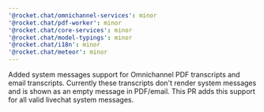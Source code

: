 ```yaml
---
'@rocket.chat/omnichannel-services': minor
'@rocket.chat/pdf-worker': minor
'@rocket.chat/core-services': minor
'@rocket.chat/model-typings': minor
'@rocket.chat/i18n': minor
'@rocket.chat/meteor': minor
---
```


Added system messages support for Omnichannel PDF transcripts and email transcripts. Currently these transcripts don't render system messages and is shown as an empty message in PDF/email. This PR adds this support for all valid livechat system messages.

